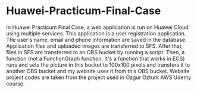 # Huawei-Practicum-Final-Case
In Huawei Practicum Final Case, a web application is run on Huawei Cloud using multiple services. This application is a user registration application. The user's name, email and phone information are saved in the database. Application files and uploaded images are transferred to SFS. After that, files in SFS are transferred to an OBS bucket by running a script. Then, a function (not a FunctionGraph function. It's a function that works in ECS) runs and sets the picture in this bucket to 100x100 pixels and transfers it to another OBS bucket and my website uses it from this OBS bucket. Website project codes are taken from the project used in Ozgur Ozturk AWS Udemy course.

